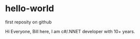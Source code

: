 # hello-world
first reposity on github

Hi Everyone,
Bill here, I am c#/.NNET developer with 10+ years.

